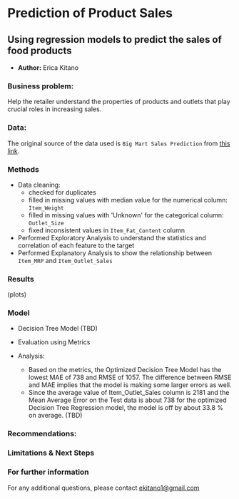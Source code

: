 # **Prediction of Product Sales**

## Using regression models to predict the sales of food products 

- **Author:** Erica Kitano



### Business problem:
Help the retailer understand the properties of products and outlets that play crucial roles in increasing sales.

### Data:
The original source of the data used is `Big Mart Sales Prediction` from [this link](https://datahack.analyticsvidhya.com/contest/practice-problem-big-mart-sales-iii/).

### Methods
- Data cleaning:
  - checked for duplicates
  - filled in missing values with median value for the numerical column: `Item_Weight` 
  - filled in missing values with 'Unknown' for the categorical column: `Outlet_Size`
  - fixed inconsistent values in `Item_Fat_Content` column
- Performed Exploratory Analysis to understand the statistics and correlation of each feature to the target
- Performed Explanatory Analysis to show the relationship between `Item_MRP` and `Item_Outlet_Sales`

### Results

(plots)

### Model
- Decision Tree Model (TBD)

- Evaluation using Metrics

- Analysis: 
    -  Based on the metrics, the Optimized Decision Tree Model has the lowest MAE of 738 and RMSE of 1057. The difference between RMSE and MAE implies that the model is making some larger errors as well.
    - Since the average value of Item_Outlet_Sales column is 2181 and the Mean Average Error on the Test data is about 738 for the optimized Decision Tree Regression model, the model is off by about 33.8 % on average. (TBD)

### Recommendations:


### Limitations & Next Steps

### For further information
For any additional questions, please contact ekitano1@gmail.com
